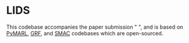 # LIDS

 This codebase accompanies the paper submission " ", and is based on  [PyMARL](https://github.com/oxwhirl/pymarl), [GRF](https://github.com/google-research/football), and [SMAC](https://github.com/oxwhirl/smac) codebases which are open-sourced.

